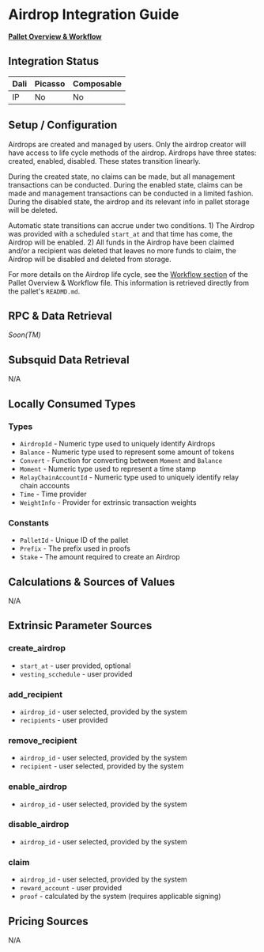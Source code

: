 # Airdrop Integration Guide

[**Pallet Overview & Workflow**](../airdrop.md)

## Integration Status

| Dali | Picasso     | Composable |
| ---- | ----------- | ---------- |
| IP   | No          | No         |

## Setup / Configuration

Airdrops are created and managed by users. Only the airdrop creator will have 
access to life cycle methods of the airdrop. Airdrops have three states: 
created, enabled, disabled. These states transition linearly. 

During the created state, no claims can be made, but all management transactions 
can be conducted. During the enabled state, claims can be made and management 
transactions can be conducted in a limited fashion. During the disabled state, 
the airdrop and its relevant info in pallet storage will be deleted.

Automatic state transitions can accrue under two conditions. 1) The Airdrop was 
provided with a scheduled `start_at` and that time has come, the Airdrop will be 
enabled. 2) All funds in the Airdrop have been claimed and/or a recipient was 
deleted that leaves no more funds to claim, the Airdrop will be disabled and 
deleted from storage.

For more details on the Airdrop life cycle, see the [Workflow section](../airdrop.md#workflow) 
of the Pallet Overview & Workflow file. This information is retrieved directly 
from the pallet's `READMD.md`.

## RPC & Data Retrieval
<!-- RPCs w/ links to cargo docs? -->
*Soon(TM)*

## Subsquid Data Retrieval

<!-- Not required yet since we have no subsquid yet -->
N/A

## Locally Consumed Types

### Types

* `AirdropId` - Numeric type used to uniquely identify Airdrops
* `Balance` - Numeric type used to represent some amount of tokens
* `Convert` - Function for converting between `Moment` and `Balance`
* `Moment` - Numeric type used to represent a time stamp
* `RelayChainAccountId` - Numeric type used to uniquely identify relay chain accounts
* `Time` - Time provider
* `WeightInfo` - Provider for extrinsic transaction weights

### Constants

* `PalletId` - Unique ID of the pallet
* `Prefix` - The prefix used in proofs
* `Stake` - The amount required to create an Airdrop

## Calculations & Sources of Values
<!-- "Provide calculations of APY or APR if any and mention the source of all 
values that need to be fetched from the chain/backend/subsquid or any other data 
source" -->
N/A

## Extrinsic Parameter Sources

### create_airdrop

* `start_at` - user provided, optional
* `vesting_scchedule` - user provided

### add_recipient

* `airdrop_id` - user selected, provided by the system
* `recipients` - user provided

### remove_recipient

* `airdrop_id` - user selected, provided by the system
* `recipient` - user selected, provided by the system

### enable_airdrop

* `airdrop_id` - user selected, provided by the system

### disable_airdrop

* `airdrop_id` - user selected, provided by the system

### claim

* `airdrop_id` - user selected, provided by the system
* `reward_account` - user provided
* `proof` - calculated by the system (requires applicable signing)

## Pricing Sources
<!-- "Pricing sources are a must have if any Zeplin designs show users values in USD$" -->
N/A

